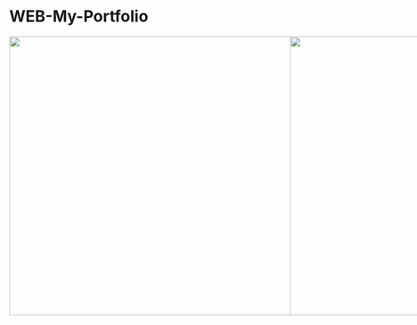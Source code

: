 # WEB-My-Portfolio
<div style="display: flex;">
  <img src="https://scontent-sin6-2.xx.fbcdn.net/v/t1.15752-9/373355566_559780756246086_5154232768761328264_n.png?_nc_cat=102&ccb=1-7&_nc_sid=ae9488&_nc_eui2=AeEyxUmtDVGIprRJB39lr6MAvIQzkW86dpW8hDORbzp2lZoG2kreNGClkiTuiEiVP8ajMs86w2oy1M4JFMMcU32i&_nc_ohc=e7HiDx6hKgEAX8x4LOL&_nc_ht=scontent-sin6-2.xx&oh=03_AdStVioDKJRE_RkgBAuoFona3R09XQghRnGFZ7alDr7BQg&oe=65211AD6" height="500" width="800" />
  <img src="https://scontent-sin6-2.xx.fbcdn.net/v/t1.15752-9/373355155_1488507498654873_8999789400510522378_n.png?_nc_cat=102&ccb=1-7&_nc_sid=ae9488&_nc_eui2=AeEgTuJZHTu7lqrJovgBJ4hqwfZ95v2u5XfB9n3m_a7ld4OisyzE51i5m1h18D02afG-TxDC4CVB_uuezdIkPQjW&_nc_ohc=D_v5kURNr4IAX-63poM&_nc_ht=scontent-sin6-2.xx&oh=03_AdSFFyQZ_WL8Wq9W0fLTz3C7bUkWWSUBy2HHbSAcRp34uA&oe=652116A5" height="500" width="800" />
</div>
